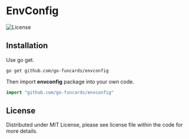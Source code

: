 # EnvConfig

![License](https://img.shields.io/dub/l/vibe-d.svg)

## Installation

Use go get.

```shell
go get github.com/go-funcards/envconfig
```

Then import **envconfig** package into your own code.

```go
import "github.com/go-funcards/envconfig"
```

## License

Distributed under MIT License, please see license file within the code for more details.
